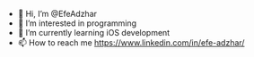 - 👋 Hi, I’m @EfeAdzhar
- 👀 I’m interested in programming 
- 🌱 I’m currently learning iOS development
- 📫 How to reach me https://www.linkedin.com/in/efe-adzhar/

<!---
EfeAdzhar/EfeAdzhar is a ✨ special ✨ repository because its `README.md` (this file) appears on your GitHub profile.
You can click the Preview link to take a look at your changes.
--->
